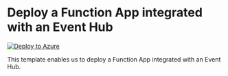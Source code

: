 # Deploy a Function App integrated with an Event Hub


[![Deploy to Azure](https://aka.ms/deploytoazurebutton)](https://portal.azure.com/#create/Microsoft.Template/uri/https%3A%2F%2Fraw.githubusercontent.com%2Fmehul-birari%2Fsample-arm-templates%2Fmaster%2Ffunction-app-event-hub%2Fazuredeploy.json)  

This template enables us to deploy a Function App integrated with an Event Hub. 

